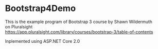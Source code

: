 # Bootstrap4Demo
This is the example program of Bootstrap 3 course by Shawn Wildermuth on Pluralsight  
https://app.pluralsight.com/library/courses/bootstrap-3/table-of-contents  
  
Inplemented using ASP.NET Core 2.0
